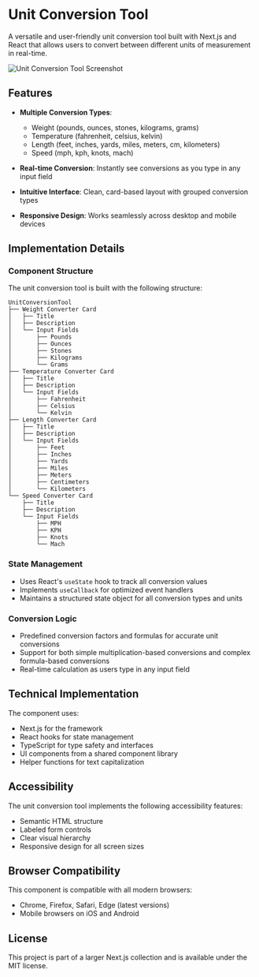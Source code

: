 # Unit Conversion Tool

A versatile and user-friendly unit conversion tool built with Next.js and React that allows users to convert between different units of measurement in real-time.

![Unit Conversion Tool Screenshot](https://ik.imagekit.io/nagoevid/nextjs-projects/unit-conversion-tool.png?updatedAt=1748877979617)

## Features

- **Multiple Conversion Types**:
  - Weight (pounds, ounces, stones, kilograms, grams)
  - Temperature (fahrenheit, celsius, kelvin)
  - Length (feet, inches, yards, miles, meters, cm, kilometers)
  - Speed (mph, kph, knots, mach)

- **Real-time Conversion**: Instantly see conversions as you type in any input field

- **Intuitive Interface**: Clean, card-based layout with grouped conversion types

- **Responsive Design**: Works seamlessly across desktop and mobile devices

## Implementation Details

### Component Structure

The unit conversion tool is built with the following structure:

```
UnitConversionTool
├── Weight Converter Card
│   ├── Title
│   ├── Description
│   └── Input Fields
│       ├── Pounds
│       ├── Ounces
│       ├── Stones
│       ├── Kilograms
│       └── Grams
├── Temperature Converter Card
│   ├── Title
│   ├── Description
│   └── Input Fields
│       ├── Fahrenheit
│       ├── Celsius
│       └── Kelvin
├── Length Converter Card
│   ├── Title
│   ├── Description
│   └── Input Fields
│       ├── Feet
│       ├── Inches
│       ├── Yards
│       ├── Miles
│       ├── Meters
│       ├── Centimeters
│       └── Kilometers
└── Speed Converter Card
    ├── Title
    ├── Description
    └── Input Fields
        ├── MPH
        ├── KPH
        ├── Knots
        └── Mach
```

### State Management

- Uses React's `useState` hook to track all conversion values
- Implements `useCallback` for optimized event handlers
- Maintains a structured state object for all conversion types and units

### Conversion Logic

- Predefined conversion factors and formulas for accurate unit conversions
- Support for both simple multiplication-based conversions and complex formula-based conversions
- Real-time calculation as users type in any input field

## Technical Implementation

The component uses:

- Next.js for the framework
- React hooks for state management
- TypeScript for type safety and interfaces
- UI components from a shared component library
- Helper functions for text capitalization

## Accessibility

The unit conversion tool implements the following accessibility features:

- Semantic HTML structure
- Labeled form controls
- Clear visual hierarchy
- Responsive design for all screen sizes

## Browser Compatibility

This component is compatible with all modern browsers:

- Chrome, Firefox, Safari, Edge (latest versions)
- Mobile browsers on iOS and Android

## License

This project is part of a larger Next.js collection and is available under the MIT license. 